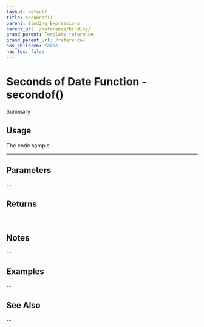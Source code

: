 ```yaml
---
layout: default
title: secondof()
parent: Binding Expressions
parent_url: /reference/binding/
grand_parent: Template reference
grand_parent_url: /reference/
has_children: false
has_toc: false
---
```


# Seconds of Date Function - secondof()

Summary

## Usage

 The code sample

---

## Parameters

--

## Returns 

--

## Notes


-- 

## Examples


--


## See Also


--

